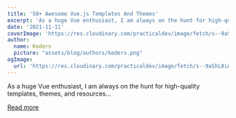 ```yaml
---
title: '50+ Awesome Vue.js Templates And Themes'
excerpt: 'As a huge Vue enthusiast, I am always on the hunt for high-quality templates, themes, and resources...'
date: '2021-11-11'
coverImage: 'https://res.cloudinary.com/practicaldev/image/fetch/s--9aShL8iA--/c_imagga_scale,f_auto,fl_progressive,h_420,q_auto,w_1000/https://dev-to-uploads.s3.amazonaws.com/uploads/articles/de20f3prb7uvexinhoku.png'
author:
  name: Koders
  picture: "assets/blog/authors/koders.png"
ogImage:
  url: 'https://res.cloudinary.com/practicaldev/image/fetch/s--9aShL8iA--/c_imagga_scale,f_auto,fl_progressive,h_420,q_auto,w_1000/https://dev-to-uploads.s3.amazonaws.com/uploads/articles/de20f3prb7uvexinhoku.png'
---
```


As a huge Vue enthusiast, I am always on the hunt for high-quality templates, themes, and resources...

[Read more](https://dev.to/markc86/50-awesome-vuejs-templates-and-themes-1pln)
